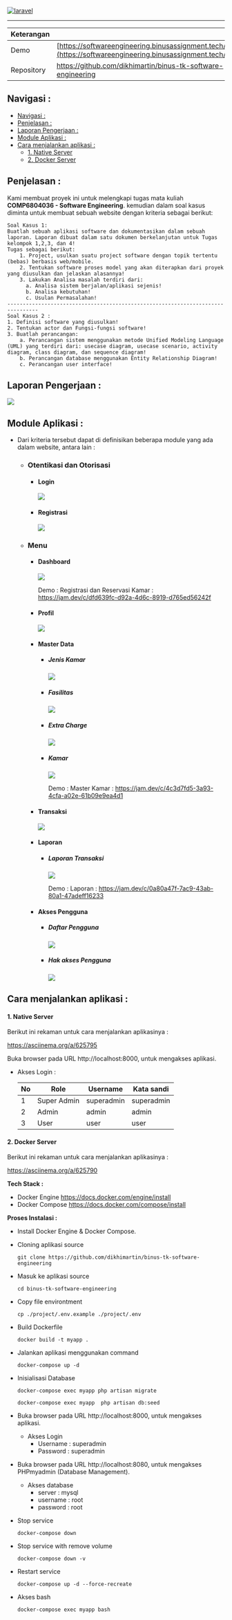 [![laravel](https://i.ibb.co/SmtP4vH/image-4.png)](https://laravel.com)

------



| Keterangan |                                                              |
| ---------- | ------------------------------------------------------------ |
| Demo       | [https://softwareengineering.binusassignment.tech/](https://softwareengineering.binusassignment.tech/) |
| Repository | https://github.com/dikhimartin/binus-tk-software-engineering |

## Navigasi :

- [Navigasi :](#navigasi-)
- [Penjelasan :](#penjelasan-)
- [Laporan Pengerjaan :](#laporan-pengerjaan-)
- [Module Aplikasi :](#module-aplikasi-)
- [Cara menjalankan aplikasi :](#cara-menjalankan-aplikasi-)
  - [1. Native Server](#1-native-server)
  - [2. Docker Server](#2-docker-server)

## Penjelasan :

Kami membuat proyek ini untuk melengkapi tugas mata kuliah **COMP6804036 - Software Engineering**. 
kemudian dalam soal kasus diminta untuk membuat sebuah website dengan kriteria sebagai berikut:

```
Soal Kasus 1: 
Buatlah sebuah aplikasi software dan dokumentasikan dalam sebuah laporan. Laporan dibuat dalam satu dokumen berkelanjutan untuk Tugas kelompok 1,2,3, dan 4!
Tugas sebagai berikut:
    1. Project, usulkan suatu project software dengan topik tertentu (bebas) berbasis web/mobile.
    2. Tentukan software proses model yang akan diterapkan dari proyek yang diusulkan dan jelaskan alasannya!
    3. Lakukan Analisa masalah terdiri dari:
      a. Analisa sistem berjalan/aplikasi sejenis!
      b. Analisa kebutuhan!
      c. Usulan Permasalahan!
--------------------------------------------------------------------------------
Soal Kasus 2 : 
1. Definisi software yang diusulkan!
2. Tentukan actor dan Fungsi-fungsi software!
3. Buatlah perancangan:
	a. Perancangan sistem menggunakan metode Unified Modeling Language (UML) yang terdiri dari: usecase diagram, usecase scenario, activity diagram, class diagram, dan sequence diagram!
	b. Perancangan database menggunakan Entity Relationship Diagram!
	c. Perancangan user interface!
```

## Laporan Pengerjaan : 

![](https://i.imgur.com/6NWMIpP.jpeg)



## Module Aplikasi :

- Dari kriteria tersebut dapat di definisikan beberapa module yang ada dalam website, antara lain :

  


  - ### **Otentikasi dan Otorisasi**

    - #### **Login** 

      ![](https://i.imgur.com/dyPw8ZY.png)

    - #### **Registrasi**

      ![](https://i.imgur.com/6FL2n6c.png)

  - ### **Menu**

    - #### **Dashboard**

      ![](https://i.imgur.com/ZVQmxGU.png)

      Demo : 
      Registrasi dan Reservasi Kamar : https://jam.dev/c/dfd639fc-d92a-4d6c-8919-d765ed56242f

    - #### **Profil**

      ![](https://i.imgur.com/uf4k7WS.png)

      

    - #### **Master Data**

      - ##### **Jenis Kamar**

        ![](https://i.imgur.com/gbFeSIp.png)

        

      - ##### **Fasilitas**

        ![](https://i.imgur.com/d02uMsZ.png)

        

      - ##### **Extra Charge**

        ![](https://i.imgur.com/hXX2Ifl.png)

        

      - ##### **Kamar**

        ![](https://i.imgur.com/3O5YnZR.png)

        Demo : 
        Master Kamar : https://jam.dev/c/4c3d7fd5-3a93-4cfa-a02e-61b09e9ea4d1

    - #### **Transaksi**

      ![](https://i.imgur.com/cGoOQjD.png)

    - #### **Laporan**

      - ##### **Laporan Transaksi**

        ![](https://i.imgur.com/JqQDamz.png)

        Demo : 
        Laporan : https://jam.dev/c/0a80a47f-7ac9-43ab-80a1-47adeff16233

    - #### **Akses Pengguna**

      - ##### **Daftar Pengguna**

        ![](https://i.imgur.com/sQRGV0h.png)

        

      - ##### **Hak akses Pengguna**

        ![](https://i.imgur.com/Nyo0Ulf.png)



## Cara menjalankan aplikasi :

#### 1. Native Server

Berikut ini rekaman untuk cara menjalankan aplikasinya :

https://asciinema.org/a/625795

Buka browser pada URL  http://localhost:8000, untuk mengakses aplikasi.

- Akses Login :

  | No   | Role        | Username   | Kata sandi |
  | ---- | ----------- | ---------- | ---------- |
  | 1    | Super Admin | superadmin | superadmin |
  | 2    | Admin       | admin      | admin      |
  | 3    | User        | user       | user       |

#### 2. Docker Server

Berikut ini rekaman untuk cara menjalankan aplikasinya :

https://asciinema.org/a/625790

**Tech Stack :**

  - Docker Engine https://docs.docker.com/engine/install
  - Docker Compose https://docs.docker.com/compose/install

**Proses Instalasi :**

- Install Docker Engine & Docker Compose.

- Cloning aplikasi source

  ```shell
  git clone https://github.com/dikhimartin/binus-tk-software-engineering
  ```

- Masuk ke aplikasi source

  ```shell
  cd binus-tk-software-engineering
  ```

- Copy file environtment

  ```shell
  cp ./project/.env.example ./project/.env
  ```

- Build Dockerfile

  ```shell
  docker build -t myapp .
  ```

- Jalankan aplikasi menggunakan command 

  ```shell
  docker-compose up -d
  ```

- Inisialisasi Database

  ```shell
  docker-compose exec myapp php artisan migrate  
  ```

  ```shell
  docker-compose exec myapp  php artisan db:seed
  ```

- Buka browser pada URL  http://localhost:8000, untuk mengakses aplikasi.

  - Akses Login 
    - Username    : superadmin
    - Password     : superadmin

- Buka browser pada URL  http://localhost:8080, untuk mengakses PHPmyadmin (Database Management).

  - Akses database 
    - server : mysql
    - username : root
    - password : root

- Stop service 

  ```shell
  docker-compose down
  ```

- Stop service with remove volume

  ```shell
  docker-compose down -v
  ```

- Restart service

  ```shell
  docker-compose up -d --force-recreate
  ```

- Akses bash 

  ```shell
  docker-compose exec myapp bash
  ```

  